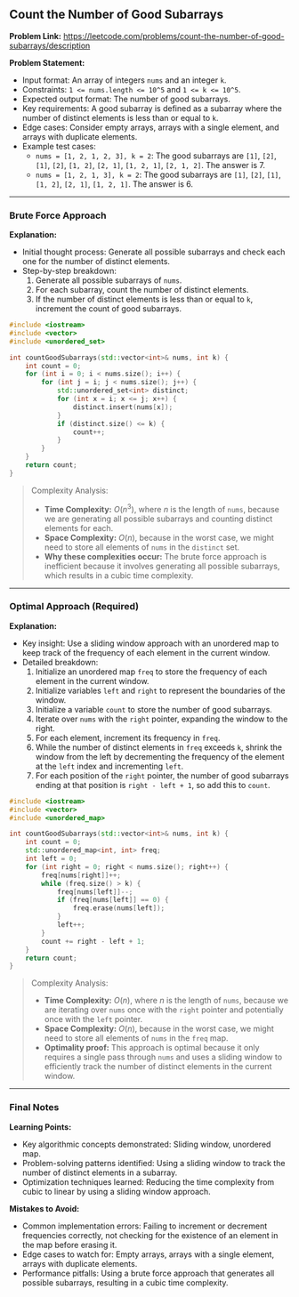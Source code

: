 ## Count the Number of Good Subarrays

**Problem Link:** https://leetcode.com/problems/count-the-number-of-good-subarrays/description

**Problem Statement:**
- Input format: An array of integers `nums` and an integer `k`.
- Constraints: `1 <= nums.length <= 10^5` and `1 <= k <= 10^5`.
- Expected output format: The number of good subarrays.
- Key requirements: A good subarray is defined as a subarray where the number of distinct elements is less than or equal to `k`.
- Edge cases: Consider empty arrays, arrays with a single element, and arrays with duplicate elements.
- Example test cases:
  - `nums = [1, 2, 1, 2, 3], k = 2`: The good subarrays are `[1]`, `[2]`, `[1]`, `[2]`, `[1, 2]`, `[2, 1]`, `[1, 2, 1]`, `[2, 1, 2]`. The answer is 7.
  - `nums = [1, 2, 1, 3], k = 2`: The good subarrays are `[1]`, `[2]`, `[1]`, `[1, 2]`, `[2, 1]`, `[1, 2, 1]`. The answer is 6.

---

### Brute Force Approach

**Explanation:**
- Initial thought process: Generate all possible subarrays and check each one for the number of distinct elements.
- Step-by-step breakdown:
  1. Generate all possible subarrays of `nums`.
  2. For each subarray, count the number of distinct elements.
  3. If the number of distinct elements is less than or equal to `k`, increment the count of good subarrays.

```cpp
#include <iostream>
#include <vector>
#include <unordered_set>

int countGoodSubarrays(std::vector<int>& nums, int k) {
    int count = 0;
    for (int i = 0; i < nums.size(); i++) {
        for (int j = i; j < nums.size(); j++) {
            std::unordered_set<int> distinct;
            for (int x = i; x <= j; x++) {
                distinct.insert(nums[x]);
            }
            if (distinct.size() <= k) {
                count++;
            }
        }
    }
    return count;
}
```

> Complexity Analysis:
> - **Time Complexity:** $O(n^3)$, where $n$ is the length of `nums`, because we are generating all possible subarrays and counting distinct elements for each.
> - **Space Complexity:** $O(n)$, because in the worst case, we might need to store all elements of `nums` in the `distinct` set.
> - **Why these complexities occur:** The brute force approach is inefficient because it involves generating all possible subarrays, which results in a cubic time complexity.

---

### Optimal Approach (Required)

**Explanation:**
- Key insight: Use a sliding window approach with an unordered map to keep track of the frequency of each element in the current window.
- Detailed breakdown:
  1. Initialize an unordered map `freq` to store the frequency of each element in the current window.
  2. Initialize variables `left` and `right` to represent the boundaries of the window.
  3. Initialize a variable `count` to store the number of good subarrays.
  4. Iterate over `nums` with the `right` pointer, expanding the window to the right.
  5. For each element, increment its frequency in `freq`.
  6. While the number of distinct elements in `freq` exceeds `k`, shrink the window from the left by decrementing the frequency of the element at the `left` index and incrementing `left`.
  7. For each position of the `right` pointer, the number of good subarrays ending at that position is `right - left + 1`, so add this to `count`.

```cpp
#include <iostream>
#include <vector>
#include <unordered_map>

int countGoodSubarrays(std::vector<int>& nums, int k) {
    int count = 0;
    std::unordered_map<int, int> freq;
    int left = 0;
    for (int right = 0; right < nums.size(); right++) {
        freq[nums[right]]++;
        while (freq.size() > k) {
            freq[nums[left]]--;
            if (freq[nums[left]] == 0) {
                freq.erase(nums[left]);
            }
            left++;
        }
        count += right - left + 1;
    }
    return count;
}
```

> Complexity Analysis:
> - **Time Complexity:** $O(n)$, where $n$ is the length of `nums`, because we are iterating over `nums` once with the `right` pointer and potentially once with the `left` pointer.
> - **Space Complexity:** $O(n)$, because in the worst case, we might need to store all elements of `nums` in the `freq` map.
> - **Optimality proof:** This approach is optimal because it only requires a single pass through `nums` and uses a sliding window to efficiently track the number of distinct elements in the current window.

---

### Final Notes

**Learning Points:**
- Key algorithmic concepts demonstrated: Sliding window, unordered map.
- Problem-solving patterns identified: Using a sliding window to track the number of distinct elements in a subarray.
- Optimization techniques learned: Reducing the time complexity from cubic to linear by using a sliding window approach.

**Mistakes to Avoid:**
- Common implementation errors: Failing to increment or decrement frequencies correctly, not checking for the existence of an element in the map before erasing it.
- Edge cases to watch for: Empty arrays, arrays with a single element, arrays with duplicate elements.
- Performance pitfalls: Using a brute force approach that generates all possible subarrays, resulting in a cubic time complexity.